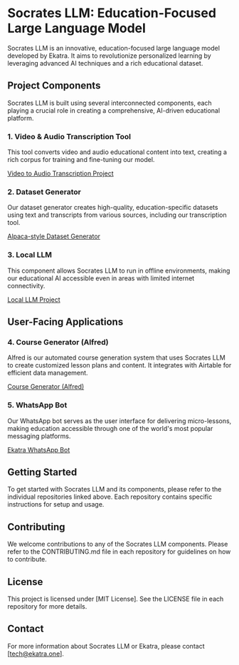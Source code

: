 # Socrates LLM: Education-Focused Large Language Model

Socrates LLM is an innovative, education-focused large language model developed by Ekatra. It aims to revolutionize personalized learning by leveraging advanced AI techniques and a rich educational dataset.

## Project Components

Socrates LLM is built using several interconnected components, each playing a crucial role in creating a comprehensive, AI-driven educational platform.

### 1. Video & Audio Transcription Tool

This tool converts video and audio educational content into text, creating a rich corpus for training and fine-tuning our model.

[Video to Audio Transcription Project](https://github.com/ekatraone/local_transcription)

### 2. Dataset Generator

Our dataset generator creates high-quality, education-specific datasets using text and transcripts from various sources, including our transcription tool.

[Alpaca-style Dataset Generator](https://github.com/ekatraone/Alpaca-style-Dataset-Generator)

### 3. Local LLM

This component allows Socrates LLM to run in offline environments, making our educational AI accessible even in areas with limited internet connectivity.

[Local LLM Project](https://github.com/ekatraone/local_llm)

## User-Facing Applications

### 4. Course Generator (Alfred)

Alfred is our automated course generation system that uses Socrates LLM to create customized lesson plans and content. It integrates with Airtable for efficient data management.

[Course Generator (Alfred)](https://github.com/ekatraone/course-on-prompt-v1)

### 5. WhatsApp Bot

Our WhatsApp bot serves as the user interface for delivering micro-lessons, making education accessible through one of the world's most popular messaging platforms.

[Ekatra WhatsApp Bot](https://github.com/ekatraone/Ekatra-WhatsApp-Bot)

## Getting Started

To get started with Socrates LLM and its components, please refer to the individual repositories linked above. Each repository contains specific instructions for setup and usage.

## Contributing

We welcome contributions to any of the Socrates LLM components. Please refer to the CONTRIBUTING.md file in each repository for guidelines on how to contribute.

## License

This project is licensed under [MIT License]. See the LICENSE file in each repository for more details.

## Contact

For more information about Socrates LLM or Ekatra, please contact [tech@ekatra.one].
